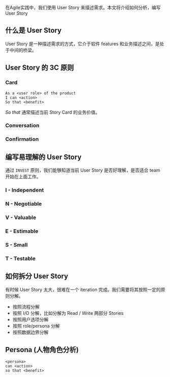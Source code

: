 在Agile实践中，我们使用 User Story 来描述需求。本文将介绍如何分析，编写 User Story

## 什么是 User Story

User Story 是一种描述需求的方式，它介于软件 features 和业务描述之间，是处于中间的桥梁。


## User Story 的 3C 原则

### Card

```
As a <user role> of the product
I can <action>
So that <benefit>
```

_So that_ 通常描述当前 Story Card 的业务价值。

### Conversation
### Confirmation


## 编写易理解的 User Story

通过 `INVEST` 原则，我们能够知道当前 User Story 是否好理解，是否适合 team 开始在上面工作。

### I - Independent
### N - Negotiable
### V - Valuable
### E - Estimable
### S - Small
### T - Testable

## 如何拆分 User Story

有时候 User Story 太大，很难在一个 iteration 完成。我们需要将其按照一定的原则分解。

* 按照流程分解
* 按照 I/O 分解，比如分解为 Read / Write 两部分 Stories
* 按照用户选项分解
* 按照 role/persona 分解
* 按照数据边界分解

## Persona (人物角色分析)

```
<persona>
can <action>
so that <benefit>
```
